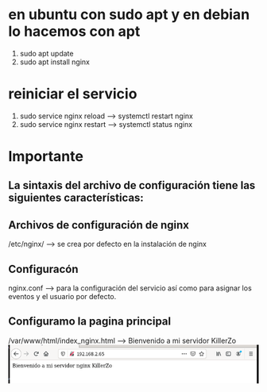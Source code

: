 # en ubuntu con sudo apt y en debian lo hacemos con apt
  1. sudo apt update
  2. sudo apt install nginx
  # reiniciar el servicio
  1.  sudo service nginx reload --> systemctl restart nginx
  2.  sudo service nginx restart --> systemctl status nginx

# Importante
## La sintaxis del archivo de configuración tiene las siguientes características:

## Archivos de configuración de nginx
/etc/nginx/ --> se crea por defecto en la instalación de nginx
## Configuracón 
nginx.conf --> para la configuración del servicio así como para asignar los eventos y el usuario por  defecto.
## Configuramo la pagina principal
/var/www/html/index_nginx.html --> Bienvenido a mi servidor KillerZo
![img](https://github.com/abarcajoel/nginx/blob/main/img/en_navegador.PNG)
